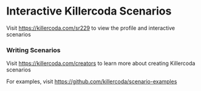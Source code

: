 # Interactive Killercoda Scenarios

Visit https://killercoda.com/sr229 to view the profile and interactive scenarios

### Writing Scenarios
Visit https://killercoda.com/creators to learn more about creating Killercoda scenarios

For examples, visit https://github.com/killercoda/scenario-examples

